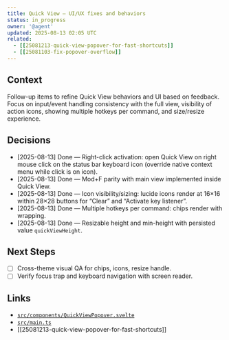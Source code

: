 ```yaml
---
title: Quick View — UI/UX fixes and behaviors
status: in_progress
owner: '@agent'
updated: 2025-08-13 02:05 UTC
related:
  - [[25081213-quick-view-popover-for-fast-shortcuts]]
  - [[25081103-fix-popover-overflow]]
---
```


## Context

Follow-up items to refine Quick View behaviors and UI based on feedback. Focus on input/event handling consistency with the full view, visibility of action icons, showing multiple hotkeys per command, and size/resize experience.

## Decisions

- [2025-08-13] Done — Right-click activation: open Quick View on right mouse click on the status bar keyboard icon (override native context menu while click is on icon).
- [2025-08-13] Done — Mod+F parity with main view implemented inside Quick View.
- [2025-08-13] Done — Icon visibility/sizing: lucide icons render at 16×16 within 28×28 buttons for “Clear” and “Activate key listener”.
- [2025-08-13] Done — Multiple hotkeys per command: chips render with wrapping.
- [2025-08-13] Done — Resizable height and min-height with persisted value `quickViewHeight`.

## Next Steps

- [ ] Cross-theme visual QA for chips, icons, resize handle.
- [ ] Verify focus trap and keyboard navigation with screen reader.

## Links

- [`src/components/QuickViewPopover.svelte`](src/components/QuickViewPopover.svelte)
- [`src/main.ts`](src/main.ts)
- [[25081213-quick-view-popover-for-fast-shortcuts]]

